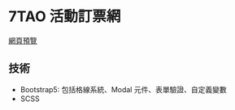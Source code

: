 # 7TAO 活動訂票網

[網頁預覽](https://snershen.github.io/2023_layout_week6/index.html)

## 技術

- Bootstrap5: 包括格線系統、Modal 元件、表單驗證、自定義變數
- SCSS
